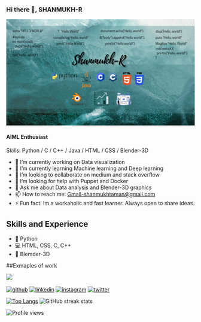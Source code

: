### Hi there 👋, SHANMUKH-R
![AIML Enthusiast](https://github.com/SHANMUKH-R/SHANMUKH-R/blob/main/Shanmukh-R.png)
#### AIML Enthusiast

Skills: Python / C / C++ / Java / HTML / CSS / Blender-3D 

- 🔭 I’m currently working on Data visualization 
- 🌱 I’m currently learning Machine learning and Deep learning 
- 👯 I’m looking to collaborate on medium and stack overflow 
- 🤔 I’m looking for help with Puppet and Docker 
- 💬 Ask me about Data analysis and Blender-3D graphics 
- 📫 How to reach me: Gmail-shanmukhtaman@gmail.com 
- ⚡ Fun fact: Im a workaholic and fast learner. Always open to share ideas. 

## Skills and Experience 

* 🐍 Python
* 💻 HTML, CSS, C, C++
* 🧊 Blemder-3D

##Exmaples of work

<img src="https://github.com/SHANMUKH-R/SHANMUKH-R/blob/main/Redloop_gif.gif" width='256'/>

[<img src='https://cdn.jsdelivr.net/npm/simple-icons@3.0.1/icons/github.svg' alt='github' height='40'>](https://github.com/SHANMUKH-R )  [<img src='https://cdn.jsdelivr.net/npm/simple-icons@3.0.1/icons/linkedin.svg' alt='linkedin' height='40'>](https://www.linkedin.com/in/shanmukh-r-17295a1a3/)  [<img src='https://cdn.jsdelivr.net/npm/simple-icons@3.0.1/icons/instagram.svg' alt='instagram' height='40'>](https://www.instagram.com/shanmukh_rachakunta/)  [<img src='https://cdn.jsdelivr.net/npm/simple-icons@3.0.1/icons/twitter.svg' alt='twitter' height='40'>](https://twitter.com/Shanmuk58125337)  

[![Top Langs](https://github-readme-stats.vercel.app/api/top-langs/?username=SHANMUKH-R )](https://github.com/anuraghazra/github-readme-stats)
![GitHub streak stats](https://github-readme-streak-stats.herokuapp.com/?user=SHANMUKH-R )  

![Profile views](https://gpvc.arturio.dev/SHANMUKH-R )  

